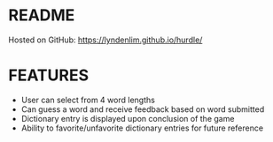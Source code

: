 # README

Hosted on GitHub: https://lyndenlim.github.io/hurdle/

# FEATURES
- User can select from 4 word lengths
- Can guess a word and receive feedback based on word submitted
- Dictionary entry is displayed upon conclusion of the game
- Ability to favorite/unfavorite dictionary entries for future reference

